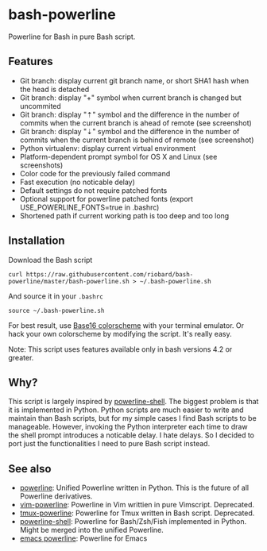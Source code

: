 # bash-powerline

Powerline for Bash in pure Bash script.

## Features

* Git branch: display current git branch name, or short SHA1 hash when the head
  is detached
* Git branch: display "+" symbol when current branch is changed but uncommited
* Git branch: display "⇡" symbol and the difference in the number of commits when the current branch is ahead of remote (see screenshot)
* Git branch: display "⇣" symbol and the difference in the number of commits when the current branch is behind of remote (see screenshot)
* Python virtualenv: display current virtual environment
* Platform-dependent prompt symbol for OS X and Linux (see screenshots)
* Color code for the previously failed command
* Fast execution (no noticable delay)
* Default settings do not require patched fonts
* Optional support for powerline patched fonts (export USE_POWERLINE_FONTS=true in .bashrc)
* Shortened path if current working path is too deep and too long


## Installation

Download the Bash script

    curl https://raw.githubusercontent.com/riobard/bash-powerline/master/bash-powerline.sh > ~/.bash-powerline.sh

And source it in your `.bashrc`

    source ~/.bash-powerline.sh

For best result, use [Base16
colorscheme](http://chriskempson.github.io/base16/) with your terminal
emulator. Or hack your own colorscheme by modifying the script. It's really
easy.

Note: This script uses features available only in bash versions 4.2 or greater.

## Why?

This script is largely inspired by
[powerline-shell](https://github.com/milkbikis/powerline-shell). The biggest
problem is that it is implemented in Python. Python scripts are much easier to
write and maintain than Bash scripts, but for my simple cases I find Bash
scripts to be manageable. However, invoking the Python interpreter each time to
draw the shell prompt introduces a noticable delay. I hate delays. So I decided
to port just the functionalities I need to pure Bash script instead.

## See also
* [powerline](https://github.com/Lokaltog/powerline): Unified Powerline
  written in Python. This is the future of all Powerline derivatives. 
* [vim-powerline](https://github.com/Lokaltog/vim-powerline): Powerline in Vim
  writtien in pure Vimscript. Deprecated.
* [tmux-powerline](https://github.com/erikw/tmux-powerline): Powerline for Tmux
  written in Bash script. Deprecated.
* [powerline-shell](https://github.com/milkbikis/powerline-shell): Powerline for
  Bash/Zsh/Fish implemented in Python. Might be merged into the unified
  Powerline.
* [emacs powerline](https://github.com/milkypostman/powerline): Powerline for
  Emacs
